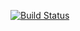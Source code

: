 
[![Build Status](https://travis-ci.org/chamaconekt/recommendation.svg?branch=master)](https://travis-ci.org/chamaconekt/recommendation)